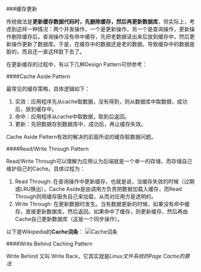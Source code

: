 ###缓存更新

传统做法是**更新缓存数据代码时，先删除缓存，然后再更新数据库**，但实际上，考虑到这样一种情况：两个并发操作，一个是更新操作，另一个是查询操作，更新操作删除缓存后，查询操作没有命中缓存，先把老数据读出来后放到缓存中，然后更新操作更新了数据库。于是，在缓存中的数据还是老的数据，导致缓存中的数据是脏的，而且还一直这样脏下去了。

在更新缓存的过程中，有以下几种Design Pattern可供参考：

####Cache Aside Pattern

最常见的缓存策略，具体逻辑如下：

1. 实效：应用程序先从cache取数据，没有得到，则从数据库中取数据，成功后，放到缓存中。
2. 命中：应用程序从cache中取数据，取到后返回。
3. 更新：先把数据存到数据库中，成功后，再让缓存失效。

Cache Aside Pattern有效的解决的前面所说的缓存脏数据问题。

####Read/Write Through Pattern

Read/Write Through可以理解为应用认为后端就是一个单一的存储，而存储自己维护自己的Cache。具体过程为：

1. Read Through: 在查询操作中更新缓存，也就是说，当缓存失效的时候（过期或LRU换出），Cache Aside是由调用方负责把数据加载入缓存，而Read Through则用缓存服务自己来加载，从而对应用方是透明的。
2. Write Through: 在更新数据时发生。当有数据更新的时候，如果没有命中缓存，直接更新数据库，然后返回。如果命中了缓存，则更新缓存，然后再由Cache自己更新数据库（这是一个同步操作）。

以下是Wikipedia的**Cache词条**：
![Cache词条](http://coolshell.cn//wp-content/uploads/2016/07/460px-Write-through_with_no-write-allocation.svg_.png)

####Write Behind Caching Pattern

Write Behind 又叫 Write Back，它其实就是*Linux文件系统的Page Cache的算法*
